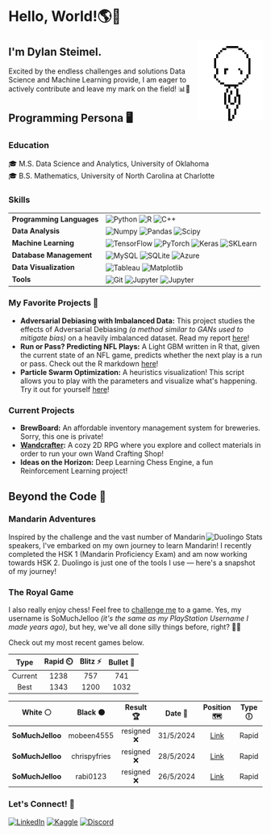 # Hello, World!🌎👋

<img align="right" alt="GIF" height="160px" src="base3.gif" />

## I'm Dylan Steimel. 

Excited by the endless challenges and solutions Data Science and Machine Learning provide, I am eager to actively contribute and leave my mark on the field! 📊🤖

## Programming Persona 🖥️

### Education
🎓 M.S. Data Science and Analytics, University of Oklahoma<br>
🎓 B.S. Mathematics, University of North Carolina at Charlotte

### Skills

<table>
  <tr>
    <td align="left">
      <strong>Programming Languages</strong>
    </td>
    <td align="left">
      <img style="vertical-align: middle;" alt="Python" src="https://img.shields.io/badge/Python-FFD43B?style=for-the-badge&logo=python&logoColor=blue" />
      <img style="vertical-align: middle;" alt="R" src="https://img.shields.io/badge/R-276DC3?style=for-the-badge&logo=r&logoColor=white" />
      <img style="vertical-align: middle;" alt="C++" src="https://img.shields.io/badge/C%2B%2B-00599C?style=for-the-badge&logo=c%2B%2B&logoColor=white" />
    </td>
  </tr>
  <tr>
    <td align="left">
      <strong>Data Analysis</strong>
    </td>
    <td align="left">
      <img style="vertical-align: middle;" alt="Numpy" src="https://img.shields.io/badge/numpy-%23013243.svg?style=for-the-badge&logo=numpy&logoColor=white" />
      <img style="vertical-align: middle;" alt="Pandas" src="https://img.shields.io/badge/pandas-%23150458.svg?style=for-the-badge&logo=pandas&logoColor=white" />
      <img style="vertical-align: middle;" alt="Scipy" src="https://img.shields.io/badge/SciPy-%230C55A5.svg?style=for-the-badge&logo=scipy&logoColor=%white" />
    </td>
  </tr>
  <tr>
    <td align="left">
      <strong>Machine Learning</strong>
    </td>
    <td align="left">
      <img style="vertical-align: middle;" alt="TensorFlow" src="https://img.shields.io/badge/TensorFlow-%23FF6F00.svg?style=for-the-badge&logo=TensorFlow&logoColor=white" />
      <img style="vertical-align: middle;" alt="PyTorch" src="https://img.shields.io/badge/PyTorch-%23EE4C2C.svg?style=for-the-badge&logo=PyTorch&logoColor=white" />
      <img style="vertical-align: middle;" alt="Keras" src="https://img.shields.io/badge/Keras-%23D00000.svg?style=for-the-badge&logo=Keras&logoColor=white" />
      <img style="vertical-align: middle;" alt="SKLearn" src="https://img.shields.io/badge/scikit--learn-%23F7931E.svg?style=for-the-badge&logo=scikit-learn&logoColor=white" />
    </td>
  </tr>
  <tr>
    <td align="left">
      <strong>Database Management</strong>
    </td>
    <td align="left">
      <img style="vertical-align: middle;" alt="MySQL" src="https://img.shields.io/badge/MySQL-005C84?style=for-the-badge&logo=mysql&logoColor=white" />
      <img style="vertical-align: middle;" alt="SQLite" src="https://img.shields.io/badge/Sqlite-003B57?style=for-the-badge&logo=sqlite&logoColor=white" />
      <img style="vertical-align: middle;" alt="Azure" src="https://img.shields.io/badge/microsoft%20azure-0089D6?style=for-the-badge&logo=microsoft-azure&logoColor=white" />
    </td>
  </tr>
  <tr>
    <td align="left">
      <strong>Data Visualization</strong>
    </td>
    <td align="left">
      <img style="vertical-align: middle;" alt="Tableau" src="https://img.shields.io/badge/Tableau-E97627?style=for-the-badge&logo=Tableau&logoColor=white" />
      <img style="vertical-align: middle;" alt="Matplotlib" src="https://img.shields.io/badge/Matplotlib-%23ffffff.svg?style=for-the-badge&logo=Matplotlib&logoColor=black" />
    </td>
  </tr>
  <tr>
    <td align="left">
      <strong>Tools</strong>
    </td>
    <td align="left">
      <img style="vertical-align: middle;" alt="Git" src="https://img.shields.io/badge/GIT-E44C30?style=for-the-badge&logo=git&logoColor=white" />
      <img style="vertical-align: middle;" alt="Jupyter" src="https://img.shields.io/badge/Jupyter-F37626.svg?&style=for-the-badge&logo=Jupyter&logoColor=white" />
      <img style="vertical-align: middle;" alt="Jupyter" src="https://img.shields.io/badge/VSCode-0078D4?style=for-the-badge&logo=visual%20studio%20code&logoColor=white" />
    </td>
  </tr>
</table>

### My Favorite Projects 🌟
- **Adversarial Debiasing with Imbalanced Data:** This project studies the effects of Adversarial Debiasing _(a method similar to GANs used to mitigate bias)_ on a heavily imbalanced dataset.  Read my report [here](https://github.com/steimel60/Steimel_OUDSA5900/blob/main/5900_Report_dsteimel.pdf)!
- **Run or Pass? Predicting NFL Plays:** A Light GBM written in R that, given the current state of an NFL game, predicts whether the next play is a run or pass. Check out the R markdown [here](https://github.com/steimel60/5103_Project_NFL/blob/main/dsteimel_ckutson_project.rmd)!
- **Particle Swarm Optimization:** A heuristics visualization! This script allows you to play with the parameters and visualize what's happening. Try it out for yourself [here](https://github.com/steimel60/OU/blob/main/animate_PSO.py)!

### Current Projects
- **BrewBoard:** An affordable inventory management system for breweries. Sorry, this one is private!
- **[Wandcrafter](https://github.com/steimel60/Wandcrafter):** A cozy 2D RPG where you explore and collect materials in order to run your own Wand Crafting Shop!
- **Ideas on the Horizon:** Deep Learning Chess Engine, a fun Reinforcement Learning project!

<!-- Maybe use if more active
<img src = "https://github-readme-activity-graph.vercel.app/graph?username=steimel60&theme=dark" />
<img src = "https://github-readme-stats-git-masterrstaa-rickstaa.vercel.app/api?username=steimel60&theme=dark" />
<img src="https://github-profile-summary-cards.vercel.app/api/cards/profile-details?username=steimel60&theme=dark" />
to place next to each other place in container
<div>
  <img src="https://github-readme-stats.vercel.app/api/top-langs/?username=steimel60&theme=dark" />
</div>
-->

## Beyond the Code 🚀

### Mandarin Adventures
<img align = "right" src="https://duolingo-stats-card.vercel.app/api?id=488374565&theme=github-dark" alt="Duolingo Stats"/>
Inspired by the challenge and the vast number of Mandarin speakers, I've embarked on my own journey to learn Mandarin! I recently completed the HSK 1 (Mandarin Proficiency Exam) and am now working towards HSK 2. Duolingo is just one of the tools I use — here's a snapshot of my journey!
<br clear="right"/>

### The Royal Game

I also really enjoy chess! Feel free to [challenge me](https://www.chess.com/member/somuchjelloo) to a game. Yes, my username is SoMuchJelloo _(it's the same as my PlayStation Username I made years ago)_, but hey, we've all done silly things before, right? 🤷‍♂️

Check out my most recent games below.
<!--START_SECTION:chessStats-->
<!-- Automatically generated with https://github.com/Balastrong/chess-stats-action -->

| Type | Rapid ⏲️ | Blitz ⚡ | Bullet 🔫 |
|:---:|:---:|:---:|:---:|
| Current | 1238 | 757 | 741 |
| Best | 1343 | 1200 | 1032 |

| White ⚪ | Black ⚫ | Result 🏆 | Date 📅 | Position 🗺️ | Type 🕕 |
|:---:|:---:|:---:|:---:|:---:|:---:|
| **SoMuchJelloo** | mobeen4555 | resigned ❌ | 31/5/2024 | <a href="http://www.ee.unb.ca/cgi-bin/tervo/fen.pl?select=3rr2k/p1p3pp/2p3b1/5p2/P1N1p3/1P6/2P1BPPP/R5K1 w - -">Link</a> | Rapid |
| **SoMuchJelloo** | chrispyfries | resigned ❌ | 28/5/2024 | <a href="http://www.ee.unb.ca/cgi-bin/tervo/fen.pl?select=5r2/pp4pp/3b4/5bkR/8/3P1K2/PP4P1/R7 b - -">Link</a> | Rapid |
| **SoMuchJelloo** | rabi0123 | resigned ❌ | 26/5/2024 | <a href="http://www.ee.unb.ca/cgi-bin/tervo/fen.pl?select=6r1/pkp5/1p1p4/1N2n2P/P6R/2P2pb1/1P3K2/8 w - -">Link</a> | Rapid |

<!--END_SECTION:chessStats-->

### Let's Connect! 🤝

[![LinkedIn](https://img.shields.io/badge/LinkedIn-0077B5?style=for-the-badge&logo=linkedin&logoColor=white)](https://www.linkedin.com/in/steimel60/)
[![Kaggle](https://img.shields.io/badge/Kaggle-20BEFF?style=for-the-badge&logo=Kaggle&logoColor=white)](https://www.kaggle.com/dylansteimel)
[![Discord](https://img.shields.io/badge/Discord-5865F2?style=for-the-badge&logo=discord&logoColor=white)](https://www.discordapp.com/users/steimel60)


<!--
**steimel60/steimel60** is a ✨ _special_ ✨ repository because its `README.md` (this file) appears on your GitHub profile.

Here are some ideas to get you started:

- 🔭 I’m currently working on ...
- 🌱 I’m currently learning ...
- 👯 I’m looking to collaborate on ...
- 🤔 I’m looking for help with ...
- 💬 Ask me about ...
- 📫 How to reach me: ...
- 😄 Pronouns: ...
- ⚡ Fun fact: ...
-->

